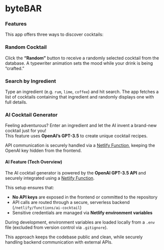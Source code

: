 <h1>byteBAR</h1>

<h3>Features</h3>
<p>This app offers three ways to discover cocktails:</p>

<h3>Random Cocktail</h3>
<p>
  Click the <strong>“Random”</strong> button to receive a randomly selected cocktail from the database.
  A typewriter animation sets the mood while your drink is being “crafted.”
</p>

<h3>Search by Ingredient</h3>
<p>
  Type an ingredient (e.g. <code>rum</code>, <code>lime</code>, <code>coffee</code>) and hit search.
  The app fetches a list of cocktails containing that ingredient and randomly displays one with full details.
</p>

<h3>AI Cocktail Generator</h3>
<p>
  Feeling adventurous? Enter an ingredient and let the AI invent a brand-new cocktail just for you!
  <br>
  This feature uses <strong>OpenAI’s GPT-3.5</strong> to create unique cocktail recipes.
</p>
<p>
  API communication is securely handled via a <a href="https://docs.netlify.com/functions/overview/" target="_blank">Netlify Function</a>,
  keeping the OpenAI key hidden from the frontend.
</p>

<h4>AI Feature (Tech Overview)</h4>

<p>
  The AI cocktail generator is powered by the <strong>OpenAI GPT-3.5 API</strong> and securely integrated using a 
  <a href="https://docs.netlify.com/functions/overview/" target="_blank">Netlify Function</a>.
</p>

<p>
  This setup ensures that:
</p>

<ul>
  <li><strong>No API keys</strong> are exposed in the frontend or committed to the repository</li>
  <li>API calls are routed through a secure, serverless backend (<code>/netlify/functions/ai-cocktail</code>)</li>
  <li>Sensitive credentials are managed via <strong>Netlify environment variables</strong></li>
</ul>

<p>
  During development, environment variables are loaded locally from a <code>.env</code> file (excluded from version control via <code>.gitignore</code>).
</p>

<p>
  This approach keeps the codebase public and clean, while securely handling backend communication with external APIs.
</p>
